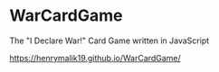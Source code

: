 # WarCardGame
The "I Declare War!" Card Game written in JavaScript

https://henrymalik19.github.io/WarCardGame/
